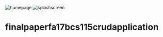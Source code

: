 ![homepage](https://user-images.githubusercontent.com/79797290/124238954-9df72680-db32-11eb-8232-6f5fc02773a2.PNG)
![splashscreen](https://user-images.githubusercontent.com/79797290/124236663-1c9e9480-db30-11eb-9715-1fc324e98748.gif)
# finalpaperfa17bcs115crudapplication
 
